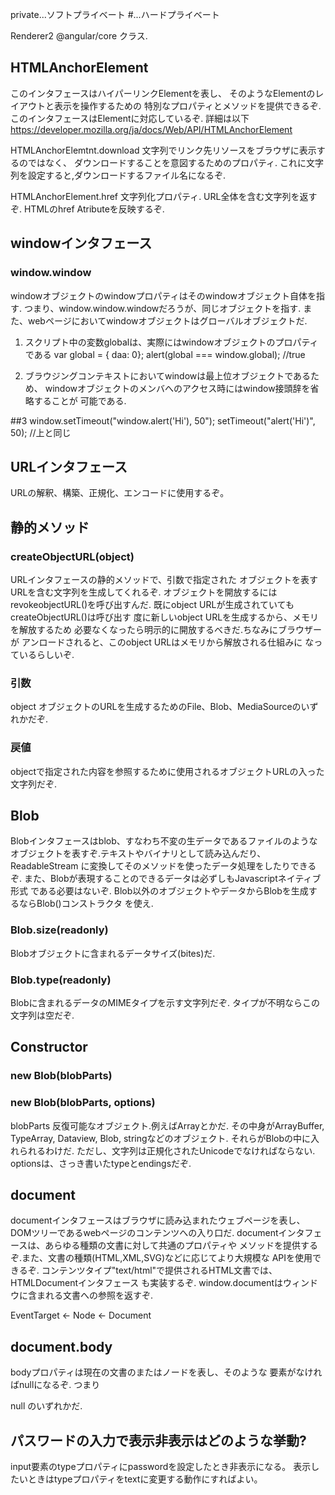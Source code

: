 private...ソフトプライベート
#...ハードプライベート

Renderer2 @angular/core
クラス.

## HTMLAnchorElement
このインタフェースはハイパーリンクElementを表し、
そのようなElementのレイアウトと表示を操作するための
特別なプロパティとメソッドを提供できるぞ.
このインタフェースは<a>Elementに対応しているぞ.
詳細は以下
https://developer.mozilla.org/ja/docs/Web/API/HTMLAnchorElement

HTMLAnchorElemtnt.download
文字列でリンク先リソースをブラウザに表示するのではなく、
ダウンロードすることを意図するためのプロパティ.
これに文字列を設定すると,ダウンロードするファイル名になるぞ.

HTMLAnchorElement.href
文字列化プロパティ.
URL全体を含む文字列を返すぞ.
HTMLのhref Atributeを反映するぞ.

## windowインタフェース
### window.window
windowオブジェクトのwindowプロパティはそのwindowオブジェクト自体を指す.
つまり、window.window.windowだろうが、同じオブジェクトを指す.
また、webページにおいてwindowオブジェクトはグローバルオブジェクトだ.

1. スクリプト中の変数globalは、実際にはwindowオブジェクトのプロパティである
var global = { daa: 0};
alert(global === window.global); //true

2. ブラウジングコンテキストにおいてwindowは最上位オブジェクトであるため、
windowオブジェクトのメンバへのアクセス時にはwindow接頭辞を省略することが
可能である.

##3 window.setTimeout("window.alert('Hi'), 50");
setTimeout("alert('Hi')", 50); //上と同じ


## URLインタフェース
URLの解釈、構築、正規化、エンコードに使用するぞ。

## 静的メソッド
### createObjectURL(object)
URLインタフェースの静的メソッドで、引数で指定された
オブジェクトを表すURLを含む文字列を生成してくれるぞ.
オブジェクトを開放するにはrevokeobjectURL()を呼び出すんだ.
既にobject URLが生成されていてもcreateObjectURL()は呼び出す
度に新しいobject URLを生成するから、メモリを解放するため
必要なくなったら明示的に開放するべきだ.ちなみにブラウザーが
アンロードされると、このobject URLはメモリから解放される仕組みに
なっているらしいぞ.

### 引数
object
オブジェクトのURLを生成するためのFile、Blob、MediaSourceのいずれかだぞ.
### 戻値
objectで指定された内容を参照するために使用されるオブジェクトURLの入った
文字列だぞ.

## Blob
Blobインタフェースはblob、すなわち不変の生データであるファイルのような
オブジェクトを表すぞ.テキストやバイナリとして読み込んだり、ReadableStream
に変換してそのメソッドを使ったデータ処理をしたりできるぞ.
また、Blobが表現することのできるデータは必ずしもJavascriptネイティブ形式
である必要はないぞ.
Blob以外のオブジェクトやデータからBlobを生成するならBlob()コンストラクタ
を使え.
### Blob.size(readonly)
Blobオブジェクトに含まれるデータサイズ(bites)だ.
### Blob.type(readonly)
Blobに含まれるデータのMIMEタイプを示す文字列だぞ.
タイプが不明ならこの文字列は空だぞ.
## Constructor
### new Blob(blobParts)
### new Blob(blobParts, options)
blobParts
反復可能なオブジェクト.例えばArrayとかだ.
その中身がArrayBuffer, TypeArray, Dataview, Blob, stringなどのオブジェクト.
それらがBlobの中に入れられるわけだ.
ただし、文字列は正規化されたUnicodeでなければならない.
optionsは、さっき書いたtypeとendingsだぞ.

## document
documentインタフェースはブラウザに読み込まれたウェブページを表し、
DOMツリーであるwebページのコンテンツへの入り口だ.
documentインタフェースは、あらゆる種類の文書に対して共通のプロパティや
メソッドを提供するぞ.また、文書の種類(HTML,XML,SVG)などに応じてより大規模な
APIを使用できるぞ.
コンテンツタイプ"text/html"で提供されるHTML文書では、HTMLDocumentインタフェース
も実装するぞ.
window.documentはウィンドウに含まれる文書への参照を返すぞ.

EventTarget <- Node <- Document

## document.body
bodyプロパティは現在の文書の<body>または<frameset>ノードを表し、そのような
要素がなければnullになるぞ.
つまり
<body>
<frameset>
null
のいずれかだ.

## パスワードの入力で表示非表示はどのような挙動?
input要素のtypeプロパティにpasswordを設定したとき非表示になる。
表示したいときはtypeプロパティをtextに変更する動作にすればよい。


